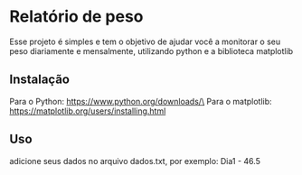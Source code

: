 # Relatório de peso

Esse projeto é simples e tem o objetivo de ajudar você a monitorar o seu peso diariamente e mensalmente, utilizando python e a biblioteca matplotlib

## Instalação
Para o Python: https://www.python.org/downloads/\
Para o matplotlib: https://matplotlib.org/users/installing.html


## Uso

adicione seus dados no arquivo dados.txt, por exemplo: Dia1 - 46.5
